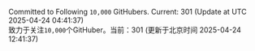 Committed to Following `10,000` GitHubers. Current: <!-- FOLLOWING_COUNT -->301<!-- FOLLOWING_COUNT --> (Update at UTC <!-- LAST_UPDATED -->2025-04-24 04:41:37<!-- LAST_UPDATED -->)<br>
致力于关注`10,000`个GitHuber。当前：<!-- FOLLOWING_COUNT -->301<!-- FOLLOWING_COUNT --> (更新于北京时间 <!-- LAST_UPDATED_CST -->2025-04-24 12:41:37<!-- LAST_UPDATED_CST -->)
